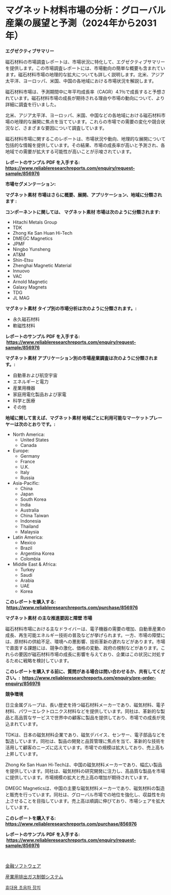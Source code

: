 <p><h1>マグネット材料市場の分析：グローバル産業の展望と予測（2024年から2031年）</h1></p><p><strong>エグゼクティブサマリー</strong></p>
<p><p>磁石材料の市場調査レポートは、市場状況に特化して、エグゼクティブサマリーを提供します。この市場調査レポートには、市場動向の簡単な概要も含まれています。磁石材料市場の地理的な拡大についても詳しく説明します。北米、アジア太平洋、ヨーロッパ、米国、中国の各地域における市場状況を解説します。</p><p>磁石材料市場は、予測期間中に年平均成長率（CAGR）4.1％で成長すると予想されています。磁石材料市場の成長が期待される理由や市場の動向について、より詳細に調査を行いました。</p><p>北米、アジア太平洋、ヨーロッパ、米国、中国などの各地域における磁石材料市場の地理的な展開に焦点を当てています。これらの市場での需要の変化や競合状況など、さまざまな要因について調査しています。</p><p>磁石材料市場に関するこのレポートは、市場状況や動向、地理的な展開について包括的な情報を提供しています。その結果、市場の成長率が高いと予測され、各地域での需要が拡大する可能性が高いことが示唆されています。</p></p>
<p><strong>レポートのサンプル PDF を入手する: <a href="https://www.reliableresearchreports.com/enquiry/request-sample/856976">https://www.reliableresearchreports.com/enquiry/request-sample/856976</a></strong></p>
<p><strong>市場セグメンテーション:</strong></p>
<p><strong> マグネット素材 市場はさらに概要、展開、アプリケーション、地域に分類されます :</strong></p>
<p><strong>コンポーネントに関しては、 マグネット素材 市場は次のように分類されます: &nbsp;</strong></p>
<p><ul><li>Hitachi Metals Group</li><li>TDK</li><li>Zhong Ke San Huan Hi-Tech</li><li>DMEGC Magnetics</li><li>JPMF</li><li>Ningbo Yunsheng</li><li>AT&M</li><li>Shin-Etsu</li><li>Zhenghai Magnetic Material</li><li>Innuovo</li><li>VAC</li><li>Arnold Magnetic</li><li>Galaxy Magnets</li><li>TDG</li><li>JL MAG</li></ul></p>
<p><strong> マグネット素材 タイプ別の市場分析は次のように分類されます。:</strong></p>
<p><ul><li>永久磁石材料</li><li>軟磁性材料</li></ul></p>
<p><strong>レポートのサンプル PDF を入手する: &nbsp;<a href="https://www.reliableresearchreports.com/enquiry/request-sample/856976">https://www.reliableresearchreports.com/enquiry/request-sample/856976</a></strong></p>
<p><strong> マグネット素材 アプリケーション別の市場産業調査は次のように分類されます。:</strong></p>
<p><ul><li>自動車および航空宇宙</li><li>エネルギーと電力</li><li>産業用機器</li><li>家庭用電化製品および家電</li><li>科学と医療</li><li>その他</li></ul></p>
<p><strong>地域に関して言えば、マグネット素材 地域ごとに利用可能なマーケットプレーヤーは次のとおりです。:</strong></p>
<p><ul>
    <li>
        North America:
        <ul>
            <li>United States</li>
            <li>Canada</li>
        </ul>
    </li>
    <li>
        Europe:
        <ul>
            <li>Germany</li>
            <li>France</li>
            <li>U.K.</li>
            <li>Italy</li>
            <li>Russia</li>
        </ul>
    </li>
    <li>
        Asia-Pacific:
        <ul>
            <li>China</li>
            <li>Japan</li>
            <li>South Korea</li>
            <li>India</li>
            <li>Australia</li>
            <li>China Taiwan</li>
            <li>Indonesia</li>
            <li>Thailand</li>
            <li>Malaysia</li>
        </ul>
    </li>
    <li>
        Latin America:
        <ul>
            <li>Mexico</li>
            <li>Brazil</li>
            <li>Argentina Korea</li>
            <li>Colombia</li>
        </ul>
    </li>
    <li>
        Middle East & Africa:
        <ul>
            <li>Turkey</li>
            <li>Saudi</li>
            <li>Arabia</li>
            <li>UAE</li>
            <li>Korea</li>
        </ul>
    </li>
    </ul></p>
<p><strong>このレポートを購入する: &nbsp;<a href="https://www.reliableresearchreports.com/purchase/856976">https://www.reliableresearchreports.com/purchase/856976</a></strong></p>
<p><strong>マグネット素材 の主な推進要因と障壁 市場</strong></p>
<p><p>磁石材料市場における主なドライバーは、電子機器の需要の増加、自動車産業の成長、再生可能エネルギー技術の普及などが挙げられます。一方、市場の障壁には、原材料の供給不足、環境への悪影響、技術革新の遅れなどがあります。市場で直面する課題には、競争の激化、価格の変動、政府の規制などがあります。これらの要因が磁石材料市場の成長に影響を与えており、企業はこの状況に対処するために戦略を検討しています。</p></p>
<p><strong>このレポートを購入する前に、質問がある場合は問い合わせるか、共有してください。:&nbsp; <a href="https://www.reliableresearchreports.com/enquiry/pre-order-enquiry/856976">https://www.reliableresearchreports.com/enquiry/pre-order-enquiry/856976</a></strong></p>
<p><strong>競争環境</strong></p>
<p><p>日立金属グループは、長い歴史を持つ磁石材料メーカーであり、磁気材料、電子材料、パワーエレクトロニクス材料などを提供しています。同社は、革新的な製品と高品質なサービスで世界中の顧客に製品を提供しており、市場での成長が見込まれています。</p><p>TDKは、日本の磁気材料企業であり、磁気デバイス、センサー、電子部品などを製造しています。同社は、製品の開発と品質管理に焦点を当て、革新的な技術を活用して顧客のニーズに応えています。市場での規模は拡大しており、売上高も上昇しています。</p><p>Zhong Ke San Huan Hi-Techは、中国の磁気材料メーカーであり、幅広い製品を提供しています。同社は、磁気材料の研究開発に注力し、高品質な製品を市場に提供しています。市場規模の拡大と売上高の増加が期待されています。</p><p>DMEGC Magneticsは、中国の主要な磁気材料メーカーであり、磁気材料の製造と販売を行っています。同社は、グローバル市場での地位を強化し、収益性を向上させることを目指しています。売上高は順調に伸びており、市場シェアを拡大しています。</p></p>
<p><strong>このレポートを購入する: &nbsp; <a href="https://www.reliableresearchreports.com/purchase/856976">https://www.reliableresearchreports.com/purchase/856976</a></strong></p>
<p><strong>レポートのサンプル PDF を入手する: &nbsp;<a href="https://www.reliableresearchreports.com/enquiry/request-sample/856976">https://www.reliableresearchreports.com/enquiry/request-sample/856976</a></strong><strong></strong></p>
<p>&nbsp;</p>
<p><p><a href="https://medium.com/@lewis15david/%E9%87%91%E8%9E%8D%E3%82%BD%E3%83%95%E3%83%88%E3%82%A6%E3%82%A7%E3%82%A2%E5%B8%82%E5%A0%B4%E8%A6%8F%E6%A8%A1-%E5%B8%82%E5%A0%B4%E5%B1%95%E6%9C%9B%E3%81%A8%E5%B8%82%E5%A0%B4%E4%BA%88%E6%B8%AC-2024%E5%B9%B4%E3%81%8B%E3%82%892031%E5%B9%B4-2c1a0b54d90d">金融ソフトウェア</a></p><p><a href="https://medium.com/@camilcosta76856/%E7%94%A3%E6%A5%AD%E6%8E%92%E6%B0%97%E3%82%AC%E3%82%B9%E5%88%B6%E5%BE%A1%E3%82%B7%E3%82%B9%E3%83%86%E3%83%A0%E5%B8%82%E5%A0%B4-2031%E5%B9%B4%E3%81%BE%E3%81%A7%E3%81%AE%E3%83%88%E3%83%AC%E3%83%B3%E3%83%89-%E4%BA%88%E6%B8%AC-%E7%AB%B6%E4%BA%89%E5%88%86%E6%9E%90-4b97efbb716f">産業用排出ガス制御システム</a></p><p><a href="https://medium.com/@angelardelean202220221/%ED%9C%B4%EB%8C%80%EC%9A%A9-%EC%B4%88%EC%9D%8C%ED%8C%8C-%EA%B8%B0%EA%B8%B0-%EC%8B%9C%EC%9E%A5-%EC%9C%A0%ED%98%95-%EC%9D%91%EC%9A%A9-%EB%B0%8F-%EC%A7%80%EB%A6%AC%EC%97%90-%EB%8C%80%ED%95%9C-%ED%8F%AC%EA%B4%84%EC%A0%81%EC%9D%B8-%ED%8F%89%EA%B0%80-81c71ed2d914">휴대용 초음파 장치</a></p></p>